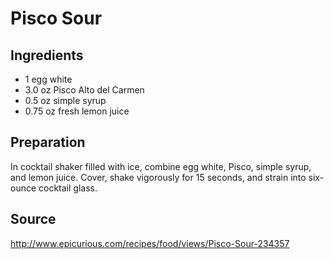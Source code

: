 Pisco Sour
==========

Ingredients
-----------
* 1 egg white
* 3.0 oz Pisco Alto del Carmen
* 0.5 oz simple syrup
* 0.75 oz fresh lemon juice

Preparation
-----------
In cocktail shaker filled with ice, combine egg white, Pisco, simple syrup, and 
lemon juice. Cover, shake vigorously for 15 seconds, and strain into six-ounce 
cocktail glass.

Source
------
http://www.epicurious.com/recipes/food/views/Pisco-Sour-234357
